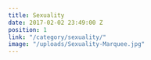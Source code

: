 ```yaml
---
title: Sexuality
date: 2017-02-02 23:49:00 Z
position: 1
link: "/category/sexuality/"
image: "/uploads/Sexuality-Marquee.jpg"
---
```


